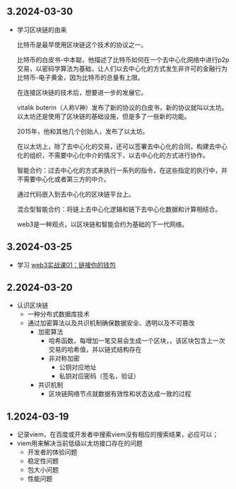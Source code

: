 
## 3.2024-03-30
- 学习区块链的由来

  比特币是最早使用区块链这个技术的协议之一。

  比特币的白皮书-中本聪，他描述了比特币如何在一个去中心化网络中进行p2p交易，以密码学算法为基础，让人们以去中心化的方式发生非许可的金融行为
  比特币-电子黄金，因为比特币的总量有上限。

  在连接区块链的技术后，想要进一步的发展它。

  vitalik buterin（人称V神）发布了新的协议的白皮书，新的协议就叫以太坊。
  以太坊还是使用了区块链的基础设施，但是多了一些新的功能。

  2015年，他和其他几个创始人，发布了以太坊。

  在以太坊上，除了去中心化的交易，还可以签署去中心化的合同，构建去中心化的组织，不需要中心化中介的情况下，以去中心化的方式进行协作。

  智能合约：过去中心化的方式来执行一系列的指令，在这些指定的执行中，并不需要中心化或者第三方的中介。

  通过代码嵌入到去中心化的区块链平台上。

  混合型智能合约：将链上去中心化逻辑和链下去中心化数据和计算相结合。

  web3是一种观点，以区块链和智能合约为基础的下一代网络。

## 3.2024-03-25
- 学习 [web3实战课01：链接你的钱包](https://juejin.cn/post/7349752708385570870)

## 2.2024-03-20

- 认识区块链
  - 一种分布式数据库技术
  - 通过加密算法以及共识机制确保数据安全、透明以及不可篡改
    - 加密算法
      - 哈希函数，每增加一笔交易会生成一个区块，，该区块包含上一次交易的哈希值，并以链式结构存在
      - 非对称加密
        - 公钥对应地址
        - 私钥对应密码（签名，验证）
    - 共识机制
      - 区块链网络节点就数据有效性和状态达成一致的过程

## 1.2024-03-19

- 记录viem，在百度或开发者中搜索viem没有相应的搜索结果，必应可以；
- viem用来解决当前低级以太坊接口存在的问题
  - 开发者的体验问题
  - 稳定性问题
  - 包大小问题
  - 性能问题



